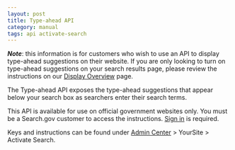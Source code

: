 ```yaml
---
layout: post
title: Type-ahead API
category: manual
tags: api activate-search
---
```


**_Note_**: this information is for customers who wish to use an API to display type-ahead suggestions on their website. If you are only looking to turn on type-ahead suggestions on your search results page, please review the instructions on our [Display Overview](/manual/display-overview.html) page.

The Type-ahead API exposes the type-ahead suggestions that appear below your search box as searchers enter their search terms.

This API is available for use on official government websites only. You must be a Search.gov customer to access the instructions. [Sign in](https://search.usa.gov/sites) is required. 

Keys and instructions can be found under [Admin Center](https://search.usa.gov/sites) > YourSite > Activate Search.
